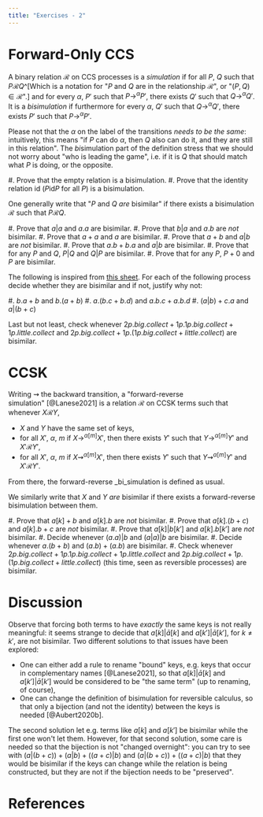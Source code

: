 ```yaml
---
title: "Exercises - 2"
---
```


# Forward-Only CCS

A binary relation $\mathcal{R}$ on CCS processes is a _simulation_ if for all $P$, $Q$ such that $P \mathcal{R} Q$^[Which is a notation for "$P$ and $Q$ are in the relationship $\mathcal{R}$", or "$(P, Q) \in \mathcal{R}$".] and for every $\alpha$, $P'$ such that $P \to^{\alpha} P'$, there exists $Q'$ such that  $Q \to^{\alpha} Q'$.
It is a _bisimulation_ if furthermore for every $\alpha$, $Q'$ such that $Q \to^{\alpha} Q'$, there exists $P'$ such that  $P \to^{\alpha} P'$.

Please not that the $\alpha$ on the label of the transitions _needs to be the same_: intuitively, this means "if $P$ can do $\alpha$, then $Q$ also can do it, and they are still in this relation".
The *bi*simulation part of the definition stress that we should not worry about "who is leading the game", i.e. if it is $Q$ that should match what $P$ is doing, or the opposite.

#. Prove that the empty relation is a bisimulation.
#. Prove that the identity relation $\textrm{id}$ ($P \textrm{id} P$ for all $P$) is a bisimulation.
<!--
#. Prove that any bisimulation $\mathcal{R}$ will be such that $(P \mid Q) \mathcal{R} R$ iff $(Q \mid P) \mathcal{R} R$.^[And once you proved it, wonder if that contradicts the fact that you just proved that the identity was a bisimulation.]
-->

One generally write that "$P$ and $Q$ _are_ bisimilar" if there exists a bisimulation $\mathcal{R}$ such that $P \mathcal{R} Q$.

#. Prove that $a | a$ and $a.a$ are bisimilar.
#. Prove that $b | a$ and $a.b$ are _not_ bisimilar.
#. Prove that $a + a$ and $a$ are bisimilar.
#. Prove that $a + b$ and $a | b$ are _not_ bisimilar.
#. Prove that $a.b + b.a$ and $a | b$ are bisimilar.
#. Prove that for any $P$ and $Q$, $P | Q$ and $Q | P$ are bisimilar.
#. Prove that for any $P$, $P + 0$  and $P$ are bisimilar.

The following is inspired from [this sheet](http://didattica.cs.unicam.it/old/lib/exe/fetch.php?media=didattica:magistrale:rtpsv:ay_1617:ex_and_solutions_bisim_hml_weak_fixpoint.pdf).
For each of the following process decide whether they are bisimilar and if not, justify why not:

#. $b.a + b$ and $b.(a + b)$
#. $a.(b.c + b.d )$ and $a.b.c + a.b.d$
#. $(a | b ) + c.a$ and $a | (b + c )$

Last but not least, check whenever $2p.big.collect + 1p.1p.big.collect + 1p.little.collect$ and $2p.big.collect + 1p.(1p.big.collect + little.collect)$ are bisimilar.

# CCSK

Writing $⇝$ the backward transition, a "forward-reverse simulation" [@Lanese2021] is a relation $\mathcal{R}$ on CCSK terms such that whenever $X \mathcal{R} Y$, 

- $X$ and $Y$ have the same set of keys,
- for all $X'$, $\alpha$, $m$ if $X \to^{\alpha[m]} X'$, then there exists $Y'$ such that $Y \to^{\alpha[m]} Y'$ and $X' \mathcal{R} Y'$,
- for all $X'$, $\alpha$, $m$ if $X ⇝^{\alpha[m]} X'$, then there exists $Y'$ such that $Y ⇝^{\alpha[m]} Y'$ and $X' \mathcal{R} Y'$.

From there, the forward-reverse _bi_simulation is defined as usual.

We similarly write that $X$ and $Y$ _are_ bisimilar if there exists a forward-reverse bisimulation between them.

#. Prove that $a[k] + b$ and $a[k].b$ are _not_ bisimilar.
#. Prove that $a[k] . (b + c)$ and $a[k].b + c$ are _not_ bisimilar.
#. Prove that $a[k] | b[k']$ and $a[k].b[k']$ are _not_ bisimilar.
#. Decide whenever $(a.a) | b$ and $(a | a) | b$ are bisimilar. 
#. Decide whenever $a.(b + b)$ and $(a.b) + (a.b)$ are bisimilar.
#. Check whenever $2p.big.collect + 1p.1p.big.collect + 1p.little.collect$ and $2p.big.collect + 1p.(1p.big.collect + little.collect)$ (this time, seen as reversible processes) are bisimilar.

# Discussion

Observe that forcing both terms to have _exactly_ the same keys is not really meaningful: it seems strange to decide that $a[k] | \bar{a}[k]$ and $a[k'] | \bar{a}[k']$, for $k \neq k'$, are not bisimilar.
Two different solutions to that issues have been explored:

- One can either add a rule to rename "bound" keys, e.g. keys that occur in complementary names [@Lanese2021], so that $a[k] | \bar{a}[k]$ and $a[k'] | \bar{a}[k']$ would be considered to be "the same term" (up to renaming, of course),
- One can change the definition of bisimulation for reversible calculus, so that only a bijection (and not the identity) between the keys is needed [@Aubert2020b].

The second solution let e.g. terms like $a[k]$ and $a[k']$ be bisimilar while the first one won't let them.
However, for that second solution, some care is needed so that the bijection is not "changed overnight": you can try to see with $(a | (b+c))+(a | b)+((a+c) | b)$ and $(a | (b + c)) + ((a + c) | b)$ that they would be bisimilar if the keys can change while the relation is being constructed, but they are not if the bijection needs to be "preserved".

# References

